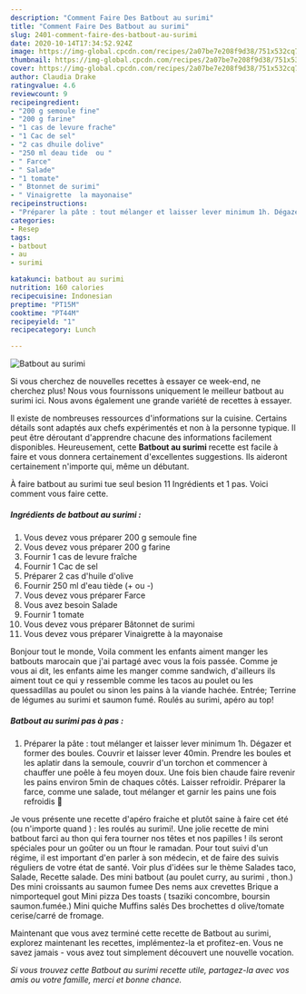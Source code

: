 ```yaml
---
description: "Comment Faire Des Batbout au surimi"
title: "Comment Faire Des Batbout au surimi"
slug: 2401-comment-faire-des-batbout-au-surimi
date: 2020-10-14T17:34:52.924Z
image: https://img-global.cpcdn.com/recipes/2a07be7e208f9d38/751x532cq70/batbout-au-surimi-photo-principale-de-la-recette.jpg
thumbnail: https://img-global.cpcdn.com/recipes/2a07be7e208f9d38/751x532cq70/batbout-au-surimi-photo-principale-de-la-recette.jpg
cover: https://img-global.cpcdn.com/recipes/2a07be7e208f9d38/751x532cq70/batbout-au-surimi-photo-principale-de-la-recette.jpg
author: Claudia Drake
ratingvalue: 4.6
reviewcount: 9
recipeingredient:
- "200 g semoule fine"
- "200 g farine"
- "1 cas de levure frache"
- "1 Cac de sel"
- "2 cas dhuile dolive"
- "250 ml deau tide  ou "
- " Farce"
- " Salade"
- "1 tomate"
- " Btonnet de surimi"
- " Vinaigrette  la mayonaise"
recipeinstructions:
- "Préparer la pâte : tout mélanger et laisser lever minimum 1h. Dégazer et former des boules. Couvrir et laisser lever 40min. Prendre les boules et les aplatir dans la semoule, couvrir d&#39;un torchon et commencer à chauffer une poêle à feu moyen doux. Une fois bien chaude faire revenir les pains environ 5min de chaques côtés. Laisser refroidir. Préparer la farce, comme une salade, tout mélanger et garnir les pains une fois refroidis 🥰"
categories:
- Resep
tags:
- batbout
- au
- surimi

katakunci: batbout au surimi 
nutrition: 160 calories
recipecuisine: Indonesian
preptime: "PT15M"
cooktime: "PT44M"
recipeyield: "1"
recipecategory: Lunch

---
```



![Batbout au surimi](https://img-global.cpcdn.com/recipes/2a07be7e208f9d38/751x532cq70/batbout-au-surimi-photo-principale-de-la-recette.jpg)

Si vous cherchez de nouvelles recettes à essayer ce week-end, ne cherchez plus! Nous vous fournissons uniquement le meilleur batbout au surimi ici. Nous avons également une grande variété de recettes à essayer.

Il existe de nombreuses ressources d'informations sur la cuisine. Certains détails sont adaptés aux chefs expérimentés et non à la personne typique. Il peut être déroutant d'apprendre chacune des informations facilement disponibles. Heureusement, cette <strong> Batbout au surimi </strong> recette est facile à faire et vous donnera certainement d'excellentes suggestions. Ils aideront certainement n'importe qui, même un débutant.

<!--inarticleads1-->

À faire batbout au surimi tue seul besion 11 Ingrédients et 1 pas. Voici comment vous faire cette.

##### Ingrédients de batbout au surimi :

1. Vous devez vous préparer 200 g semoule fine
1. Vous devez vous préparer 200 g farine
1. Fournir 1 cas de levure fraîche
1. Fournir 1 Cac de sel
1. Préparer 2 cas d&#39;huile d&#39;olive
1. Fournir 250 ml d&#39;eau tiède (+ ou -)
1. Vous devez vous préparer  Farce
1. Vous avez besoin  Salade
1. Fournir 1 tomate
1. Vous devez vous préparer  Bâtonnet de surimi
1. Vous devez vous préparer  Vinaigrette à la mayonaise


Bonjour tout le monde, Voila comment les enfants aiment manger les batbouts marocain que j&#39;ai partagé avec vous la fois passée. Comme je vous ai dit, les enfants aime les manger comme sandwich, d&#39;ailleurs ils aiment tout ce qui y ressemble comme les tacos au poulet ou les quessadillas au poulet ou sinon les pains à la viande hachée. Entrée; Terrine de légumes au surimi et saumon fumé. Roulés au surimi, apéro au top! 

<!--inarticleads2-->

##### Batbout au surimi pas à pas :

1. Préparer la pâte : tout mélanger et laisser lever minimum 1h. Dégazer et former des boules. Couvrir et laisser lever 40min. Prendre les boules et les aplatir dans la semoule, couvrir d&#39;un torchon et commencer à chauffer une poêle à feu moyen doux. Une fois bien chaude faire revenir les pains environ 5min de chaques côtés. Laisser refroidir. Préparer la farce, comme une salade, tout mélanger et garnir les pains une fois refroidis 🥰


Je vous présente une recette d&#39;apéro fraiche et plutôt saine à faire cet été (ou n&#39;importe quand ) : les roulés au surimi!. Une jolie recette de mini batbout farci au thon qui fera tourner nos têtes et nos papilles ! ils seront spéciales pour un goûter ou un ftour le ramadan. Pour tout suivi d&#39;un régime, il est important d&#39;en parler à son médecin, et de faire des suivis réguliers de votre état de santé. Voir plus d&#39;idées sur le thème Salades taco, Salade, Recette salade. Des mini batbout (au poulet curry, au surimi , thon.) Des mini croissants au saumon fumee Des nems aux crevettes Brique a nimportequel gout Mini pizza Des toasts ( tsaziki concombre, boursin saumon.fumée.) Mini quiche Muffins salés Des brochettes d olive/tomate cerise/carré de fromage. 

<!--inarticleads1-->

<p>
Maintenant que vous avez terminé cette recette de Batbout au surimi, explorez maintenant les recettes, implémentez-la et profitez-en. Vous ne savez jamais - vous avez tout simplement découvert une nouvelle vocation.
</p>

<p>
<i>Si vous trouvez cette Batbout au surimi recette utile, partagez-la avec vos amis ou votre famille, merci et bonne chance.</i>
</p>
